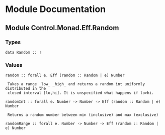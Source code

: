 # Module Documentation

## Module Control.Monad.Eff.Random

### Types


    data Random :: !


### Values


    random :: forall e. Eff (random :: Random | e) Number

     Takes a range _low_ _high_ and returns a random int uniformly distributed in the
     closed interval [lo,hi]. It is unspecified what happens if lo>hi.

    randomInt :: forall e. Number -> Number -> Eff (random :: Random | e) Number

     Returns a random number between min (inclusive) and max (exclusive)

    randomRange :: forall e. Number -> Number -> Eff (random :: Random | e) Number